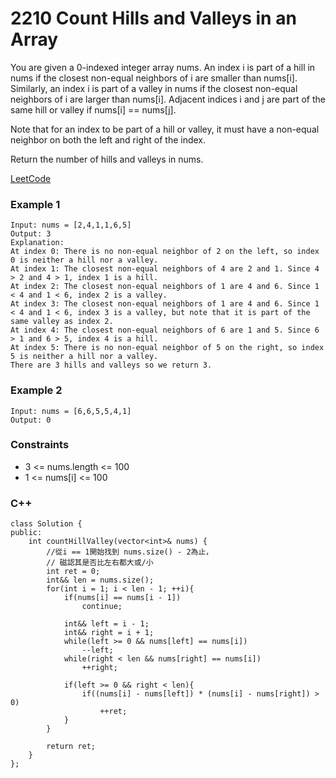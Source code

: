# 2210 Count Hills and Valleys in an Array

You are given a 0-indexed integer array nums. An index i is part of a hill in nums if the closest non-equal neighbors of i are smaller than nums[i]. Similarly, an index i is part of a valley in nums if the closest non-equal neighbors of i are larger than nums[i]. Adjacent indices i and j are part of the same hill or valley if nums[i] == nums[j].

Note that for an index to be part of a hill or valley, it must have a non-equal neighbor on both the left and right of the index.

Return the number of hills and valleys in nums.
 

[LeetCode](https://leetcode.cn/problems/count-hills-and-valleys-in-an-array/)


### Example 1

```
Input: nums = [2,4,1,1,6,5]
Output: 3
Explanation:
At index 0: There is no non-equal neighbor of 2 on the left, so index 0 is neither a hill nor a valley.
At index 1: The closest non-equal neighbors of 4 are 2 and 1. Since 4 > 2 and 4 > 1, index 1 is a hill. 
At index 2: The closest non-equal neighbors of 1 are 4 and 6. Since 1 < 4 and 1 < 6, index 2 is a valley.
At index 3: The closest non-equal neighbors of 1 are 4 and 6. Since 1 < 4 and 1 < 6, index 3 is a valley, but note that it is part of the same valley as index 2.
At index 4: The closest non-equal neighbors of 6 are 1 and 5. Since 6 > 1 and 6 > 5, index 4 is a hill.
At index 5: There is no non-equal neighbor of 5 on the right, so index 5 is neither a hill nor a valley. 
There are 3 hills and valleys so we return 3.
```

### Example 2

```
Input: nums = [6,6,5,5,4,1]
Output: 0
```

### Constraints

* 3 <= nums.length <= 100
* 1 <= nums[i] <= 100

### C++ 

```
class Solution {
public:
    int countHillValley(vector<int>& nums) {
        //從i == 1開始找到 nums.size() - 2為止，
        // 磁認其是否比左右都大或/小
        int ret = 0;
        int&& len = nums.size();
        for(int i = 1; i < len - 1; ++i){
            if(nums[i] == nums[i - 1])
                continue;

            int&& left = i - 1;
            int&& right = i + 1;
            while(left >= 0 && nums[left] == nums[i])
                --left;
            while(right < len && nums[right] == nums[i])
                ++right;
            
            if(left >= 0 && right < len){
                if((nums[i] - nums[left]) * (nums[i] - nums[right]) > 0)
                    ++ret;
            }
        }

        return ret;
    }
};
```